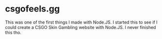 # csgofeels.gg

This was one of the first things I made with Node.JS. I started this to see if I could create a CSGO Skin Gambling website with Node.JS. I never finished this tho.
